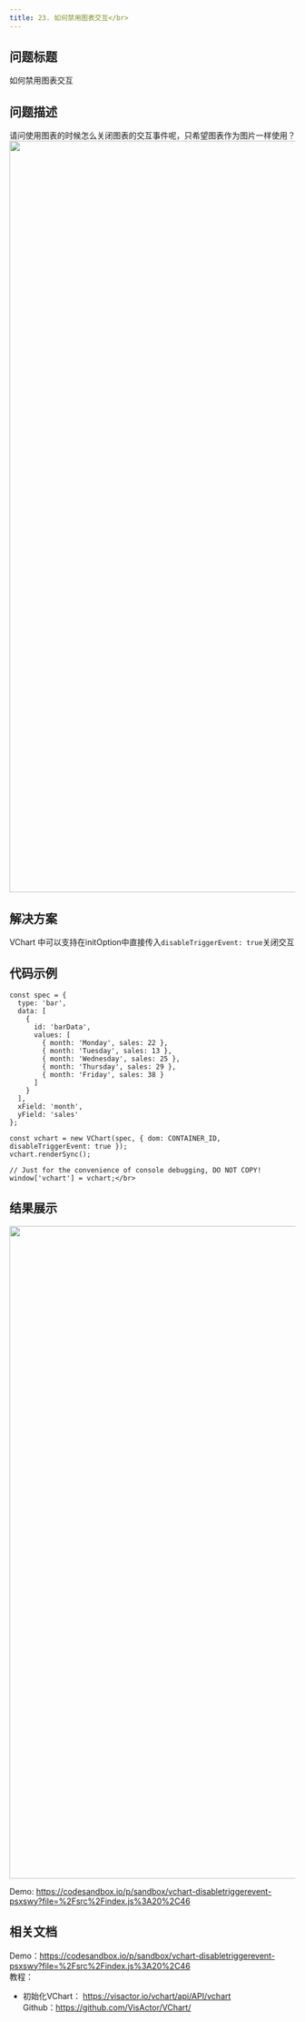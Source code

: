 ```yaml
---
title: 23. 如何禁用图表交互</br>
---
```

## 问题标题

如何禁用图表交互</br>
## 问题描述

请问使用图表的时候怎么关闭图表的交互事件呢，只希望图表作为图片一样使用？</br>
<img src='https://cdn.jsdelivr.net/gh/xuanhun/articles/visactor/img/TYbobJL2aoyR9Mx85PZcEgu1nBd.gif' alt='' width='1712' height='1322'>

## 解决方案 

VChart 中可以支持在initOption中直接传入`disableTriggerEvent: true`关闭交互</br>


## 代码示例  

```
const spec = {
  type: 'bar',
  data: [
    {
      id: 'barData',
      values: [
        { month: 'Monday', sales: 22 },
        { month: 'Tuesday', sales: 13 },
        { month: 'Wednesday', sales: 25 },
        { month: 'Thursday', sales: 29 },
        { month: 'Friday', sales: 38 }
      ]
    }
  ],
  xField: 'month',
  yField: 'sales'
};

const vchart = new VChart(spec, { dom: CONTAINER_ID, disableTriggerEvent: true });
vchart.renderSync();

// Just for the convenience of console debugging, DO NOT COPY!
window['vchart'] = vchart;</br>
```
## 结果展示 

<img src='https://cdn.jsdelivr.net/gh/xuanhun/articles/visactor/img/SaC3bkrERo02lgx5BaVcGTqdnuO.gif' alt='' width='2434' height='1148'>

Demo: https://codesandbox.io/p/sandbox/vchart-disabletriggerevent-psxswy?file=%2Fsrc%2Findex.js%3A20%2C46 </br>
## 相关文档

Demo：https://codesandbox.io/p/sandbox/vchart-disabletriggerevent-psxswy?file=%2Fsrc%2Findex.js%3A20%2C46</br>
教程：</br>
*  初始化VChart： https://visactor.io/vchart/api/API/vchart</br>
Github：https://github.com/VisActor/VChart/</br>



